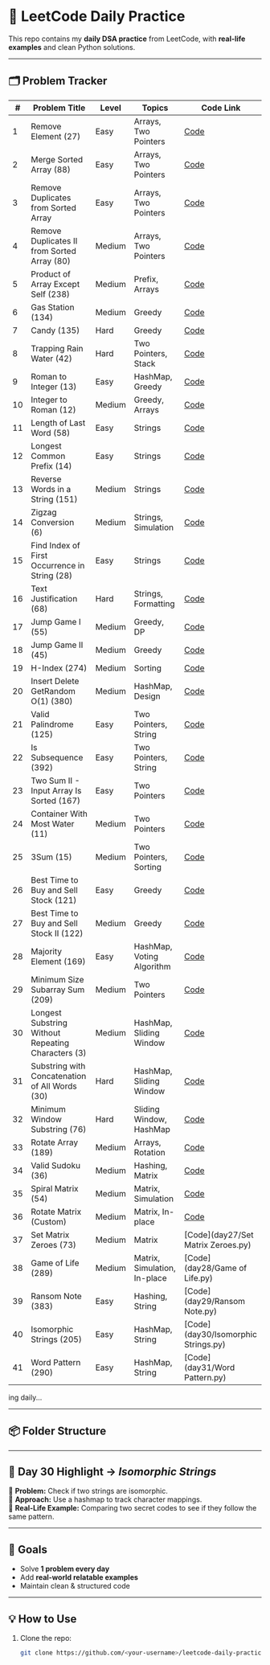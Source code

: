 # 📘 LeetCode Daily Practice

This repo contains my **daily DSA practice** from LeetCode, with **real-life examples** and clean Python solutions.

---

## 🗂️ Problem Tracker

| #  | Problem Title                                          | Level  | Topics                   | Code Link                                               |
|----|--------------------------------------------------------|--------|---------------------------|----------------------------------------------------------|
| 1  | Remove Element (27)                                    | Easy   | Arrays, Two Pointers      | [Code](day1/remove_element.py)                           |
| 2  | Merge Sorted Array (88)                                | Easy   | Arrays, Two Pointers      | [Code](day1/merge_sorted_array.py)                       |
| 3  | Remove Duplicates from Sorted Array                    | Easy   | Arrays, Two Pointers      | [Code](day2/remove_duplicates_sorted_array.py)           |
| 4  | Remove Duplicates II from Sorted Array (80)            | Medium | Arrays, Two Pointers      | [Code](day2/remove_duplicates_2.py)                      |
| 5  | Product of Array Except Self (238)                     | Medium | Prefix, Arrays            | [Code](day3/product_except_self.py)                      |
| 6  | Gas Station (134)                                      | Medium | Greedy                    | [Code](day3/gas_station.py)                              |
| 7  | Candy (135)                                            | Hard   | Greedy                    | [Code](day4/candy.py)                                    |
| 8  | Trapping Rain Water (42)                               | Hard   | Two Pointers, Stack       | [Code](day4/trapping_rain_water.py)                      |
| 9  | Roman to Integer (13)                                  | Easy   | HashMap, Greedy           | [Code](day5/roman_to_integer.py)                         |
| 10 | Integer to Roman (12)                                  | Medium | Greedy, Arrays            | [Code](day5/integer_to_roman.py)                         |
| 11 | Length of Last Word (58)                               | Easy   | Strings                   | [Code](day5/length_of_last_word.py)                      |
| 12 | Longest Common Prefix (14)                             | Easy   | Strings                   | [Code](day5/longest_common_prefix.py)                    |
| 13 | Reverse Words in a String (151)                        | Medium | Strings                   | [Code](day6/reverse_words.py)                            |
| 14 | Zigzag Conversion (6)                                  | Medium | Strings, Simulation       | [Code](day6/zigzag_conversion.py)                        |
| 15 | Find Index of First Occurrence in String (28)          | Easy   | Strings                   | [Code](day8/find_index_first_occurrence.py)              |
| 16 | Text Justification (68)                                | Hard   | Strings, Formatting       | [Code](day8/text_justification.py)                       |
| 17 | Jump Game I (55)                                       | Medium | Greedy, DP                | [Code](day9/jump_game_1.py)                              |
| 18 | Jump Game II (45)                                      | Medium | Greedy                    | [Code](day9/jump_game_2.py)                              |
| 19 | H-Index (274)                                          | Medium | Sorting                   | [Code](day10/h_index.py)                                 |
| 20 | Insert Delete GetRandom O(1) (380)                     | Medium | HashMap, Design           | [Code](day10/insert_delete_getrandom_o1.py)              |
| 21 | Valid Palindrome (125)                                 | Easy   | Two Pointers, String      | [Code](day11/valid_palindrome.py)                        |
| 22 | Is Subsequence (392)                                   | Easy   | Two Pointers, String      | [Code](day11/is_subsequence.py)                          |
| 23 | Two Sum II - Input Array Is Sorted (167)               | Easy   | Two Pointers              | [Code](day12/two_sum_ii_sorted.py)                       |
| 24 | Container With Most Water (11)                         | Medium | Two Pointers              | [Code](day12/container_with_most_water.py)               |
| 25 | 3Sum (15)                                              | Medium | Two Pointers, Sorting     | [Code](day13/three_sum.py)                               |
| 26 | Best Time to Buy and Sell Stock (121)                  | Easy   | Greedy                    | [Code](day14/best_time_to_buy_sell_stock.py)             |
| 27 | Best Time to Buy and Sell Stock II (122)               | Medium | Greedy                    | [Code](day14/best_time_to_buy_sell_stock_2.py)           |
| 28 | Majority Element (169)                                 | Easy   | HashMap, Voting Algorithm | [Code](day15/majority_element.py)                        |
| 29 | Minimum Size Subarray Sum (209)                        | Medium | Two Pointers              | [Code](day16/minimum_size_subarray_sum.py)              |
| 30 | Longest Substring Without Repeating Characters (3)     | Medium | HashMap, Sliding Window   | [Code](day17/longest_substring_without_repeating.py)     |
| 31 | Substring with Concatenation of All Words (30)         | Hard   | HashMap, Sliding Window   | [Code](day18/substring_with_concatenation.py)            |
| 32 | Minimum Window Substring (76)                          | Hard   | Sliding Window, HashMap   | [Code](day19/minimum_window_substring.py)               |
| 33 | Rotate Array (189)                                     | Medium | Arrays, Rotation          | [Code](day20/rotate_array.py)                            |
| 34 | Valid Sudoku (36)                                      | Medium | Hashing, Matrix           | [Code](day22/valid_sudoku.py)                            |
| 35 | Spiral Matrix (54)                                     | Medium | Matrix, Simulation        | [Code](day25/spiral_matrix.py)                           |
| 36 | Rotate Matrix (Custom)                                 | Medium | Matrix, In-place          | [Code](day26/rotate_matrix.py)                           |
| 37 | Set Matrix Zeroes (73)                                 | Medium | Matrix                    | [Code](day27/Set Matrix Zeroes.py) |
| 38 | Game of Life (289)                                     | Medium | Matrix, Simulation, In-place | [Code](day28/Game of Life.py)      |
| 39 | Ransom Note (383)                                      | Easy   | Hashing, String           | [Code](day29/Ransom Note.py)       |
| 40 | Isomorphic Strings (205)                               | Easy   | HashMap, String           | [Code](day30/Isomorphic Strings.py)|
| 41 | Word Pattern (290)                                     | Easy   | HashMap, String           | [Code](day31/Word Pattern.py)      |


ing daily...

---

## 📦 Folder Structure


---

## 🌟 Day 30 Highlight → *Isomorphic Strings*  
🔹 **Problem:** Check if two strings are isomorphic.  
🔹 **Approach:** Use a hashmap to track character mappings.  
🔹 **Real-Life Example:** Comparing two secret codes to see if they follow the same pattern.  

---

## 🎯 Goals  
- Solve **1 problem every day**  
- Add **real-world relatable examples**  
- Maintain clean & structured code  

---

## 💡 How to Use  
1. Clone the repo:  
   ```bash
   git clone https://github.com/<your-username>/leetcode-daily-practice.git

